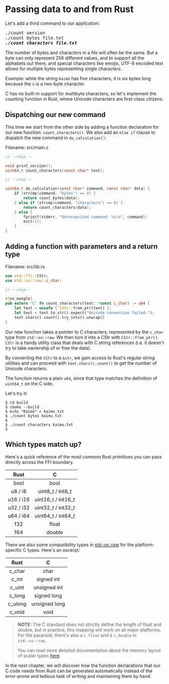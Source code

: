 # Passing data to and from Rust

Let's add a third command to our application:


<pre>
./count version
./count bytes file.txt
<i><b>./count characters file.txt</b></i> 
</pre>

The number of bytes and
characters in a file will often be the same. But a byte can
only represent 256 different values, and to support all the 
alphabets out there, and special characters like emojis,
UTF-8 encoded text allows for multiple bytes representing 
single characters.

Example: while the string `Kaimū` has five characters, it is six bytes
long because the `ū` is a two-byte character.

C has no built-in support for multibyte characters, so let's
implement the counting function in Rust, where Unicode characters 
are first-class citizens.

## Dispatching our new command

This  time we start from the other side by adding a function 
declaration for our new function: `count_characters()`. We
also add an `else if` clause to dispatch the new command
in `do_calculation()`:

Filename: src/main.c

```c
// --snip --

void print_version();
uint64_t count_characters(const char* text);

// --snip --

uint64_t do_calculation(const char* command, const char* data) {
    if (strcmp(command, "bytes") == 0) {
        return count_bytes(data);
    } else if (strcmp(command, "characters") == 0) {
        return count_characters(data);
    } else {
        fprintf(stderr, "Unrecognized command: %s\n", command);
        exit(1);
    }
}
```


## Adding a function with parameters and a return type

Filename: src/lib.rs

```rust
use std::ffi::CStr;
use std::os::raw::c_char;

// --snip--

#[no_mangle]
pub extern "C" fn count_characters(text: *const c_char) -> u64 {
    let text = unsafe { CStr::from_ptr(text) };
    let text = text.to_str().expect("Unicode conversion failed.");
    text.chars().count().try_into().unwrap()
}
```

Our new function takes a pointer to C characters, represented
by the `c_char` type from `std::os::raw`. We then turn it into
a CStr with `CStr::from_ptr()`. `CStr` is a handy
utility class that deals with
C string references (i.e. it doesn't try to take ownership 
of or free the data).

By converting the `CStr` to a `&str`, we gain access to Rust's
regular string utilities and can proceed with 
`text.chars().count()` to get the number of Unicode characters. 

The function returns a plain `u64`, since that type matches the 
definition of `uint64_t` on the C side.

Let's try it:

```shell
$ cd build
$ cmake --build .
$ echo "Kaimū" > kaimu.txt
$ ./count bytes kaimu.txt
6
$ ./count characters kaimu.txt
5
```

## Which types match up?

Here's a quick reference of the most common Rust primitives 
you can pass directly across the FFI boundary.

|   Rust    |             C             | 
|:---------:|:-------------------------:|
|   bool    |           bool            | 
|  u8 / i8  |     uint8_t / int8_t      |
| u16 / i16 |    uint16_t / int16_t     |
| u32 / i32 |    uint32_t / int32_t     |
| u64 / i64 |    uint64_t / int64_t     |
|    f32    |           float           |
|    f64    |          double           |

There are also some compatibility types in 
[std::os::raw](https://doc.rust-lang.org/std/os/raw/index.html) 
for the platform-specific C types. Here's an excerpt:

|        Rust        |       C       | 
|:------------------:|:-------------:|
|       c_char       |     char      |
|       c_int        |  signed int   |
|       c_uint       | unsigned int  |
|       c_long       |  signed long  |
|      c_ulong       | unsigned long |
|       c_void       |     void      |

> __NOTE:__ The C standard does not strictly define the length of float and 
> double, but in practice, this mapping will work
> on all major platforms. For the paranoid, there's also a
> `c_float` and a `c_double` in `std::os::raw`.
> 
> You can read more detailed documentation about the memory layout of scalar types 
> [here](https://rust-lang.github.io/unsafe-code-guidelines/layout/scalars.html).

In the next chapter, we will discover how the function
declarations that our C code needs from Rust can be generated 
automatically instead of the error-prone and tedious task
of writing and maintaining them by hand.